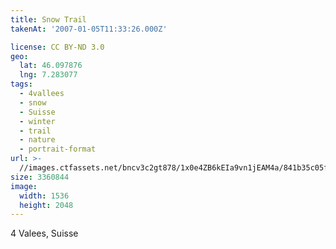 ```yaml
---
title: Snow Trail
takenAt: '2007-01-05T11:33:26.000Z'

license: CC BY-ND 3.0
geo:
  lat: 46.097876
  lng: 7.283077
tags:
  - 4vallees
  - snow
  - Suisse
  - winter
  - trail
  - nature
  - portrait-format
url: >-
  //images.ctfassets.net/bncv3c2gt878/1x0e4ZB6kEIa9vn1jEAM4a/841b35c05fa2bbfeedf6fd63dce65292/snow-trail_4340813914_o
size: 3360844
image:
  width: 1536
  height: 2048
---
```


4 Valees, Suisse
